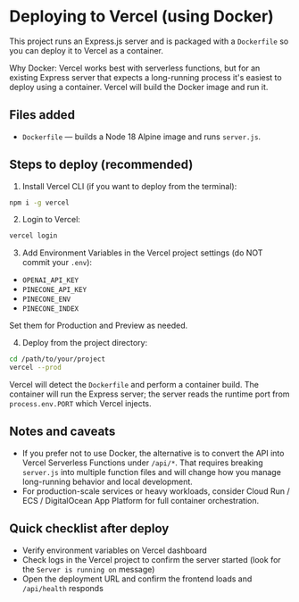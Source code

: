 # Deploying to Vercel (using Docker)

This project runs an Express.js server and is packaged with a `Dockerfile` so you can deploy it to Vercel as a container.

Why Docker: Vercel works best with serverless functions, but for an existing Express server that expects a long-running process it's easiest to deploy using a container. Vercel will build the Docker image and run it.

## Files added

- `Dockerfile` — builds a Node 18 Alpine image and runs `server.js`.

## Steps to deploy (recommended)

1. Install Vercel CLI (if you want to deploy from the terminal):

```bash
npm i -g vercel
```

2. Login to Vercel:

```bash
vercel login
```

3. Add Environment Variables in the Vercel project settings (do NOT commit your `.env`):

- `OPENAI_API_KEY`
- `PINECONE_API_KEY`
- `PINECONE_ENV`
- `PINECONE_INDEX`

Set them for Production and Preview as needed.

4. Deploy from the project directory:

```bash
cd /path/to/your/project
vercel --prod
```

Vercel will detect the `Dockerfile` and perform a container build. The container will run the Express server; the server reads the runtime port from `process.env.PORT` which Vercel injects.

## Notes and caveats

- If you prefer not to use Docker, the alternative is to convert the API into Vercel Serverless Functions under `/api/*`. That requires breaking `server.js` into multiple function files and will change how you manage long-running behavior and local development.
- For production-scale services or heavy workloads, consider Cloud Run / ECS / DigitalOcean App Platform for full container orchestration.

## Quick checklist after deploy

- Verify environment variables on Vercel dashboard
- Check logs in the Vercel project to confirm the server started (look for the `Server is running on` message)
- Open the deployment URL and confirm the frontend loads and `/api/health` responds
